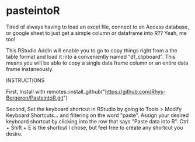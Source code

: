 # pasteintoR

Tired of always having to load an excel file, connect to an Access database, or google sheet to just get a 
simple column or dataframe into R?? Yeah, me too!

This RStudio Addin will enable you to go to copy things right from a the table format and load it 
into a conveniently named "df_clipboard". This means you will be able to copy a single data frame column or an entire 
data frame instaneously. 

INSTRUCTIONS

First, Install with remotes::install_github("https://github.com/Rhys-Bergeron/PasteintoR.git")

Second, Set the keyboard shortcut in RStudio by going to Tools > Modify Keyboard Shortcuts... and filtering on the word "paste". Assign your desired keyboard shortcut by clicking into the row that says "Paste data into R". Ctrl + Shift + E is the shortcut I chose, but feel free to create any shortcut you desire.
